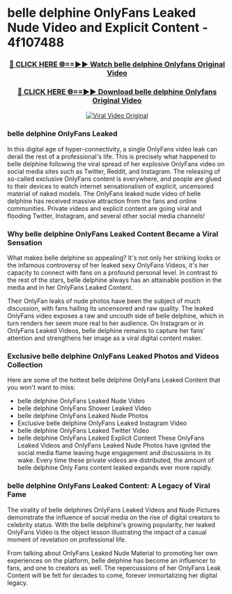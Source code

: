 # belle delphine OnlyFans Leaked Nude Video and Explicit Content - 4f107488

<div align="center">

### [🔴 CLICK HERE 🌐==►► Watch belle delphine Onlyfans Original Video](https://aff.leakpic.com/?utm_medium=9dac6e3e92780789e695eb65dc45befdb20081c8&utm_campaign=Link_for_leakpic_com)

### [🔴 CLICK HERE 🌐==►► Download belle delphine Onlyfans Original Video](https://aff.leakpic.com/?utm_medium=9dac6e3e92780789e695eb65dc45befdb20081c8&utm_campaign=Link_for_leakpic_com)

[![Viral Video Original](https://i.ibb.co.com/xMMVF88/686577567.gif)](https://aff.leakpic.com/?utm_medium=9dac6e3e92780789e695eb65dc45befdb20081c8&utm_campaign=Link_for_leakpic_com)

</div>

### belle delphine OnlyFans Leaked
In this digital age of hyper-connectivity, a single OnlyFans video leak can derail the rest of a professional's life. This is precisely what happened to belle delphine following the viral spread of her explosive OnlyFans video on social media sites such as Twitter, Reddit, and Instagram. The releasing of so-called exclusive OnlyFans content is everywhere, and people are glued to their devices to watch internet sensationalism of explicit, uncensored material of naked models. 
The OnlyFans leaked nude video of belle delphine has received massive attraction from the fans and online communities. Private videos and explicit content are going viral and flooding Twitter, Instagram, and several other social media channels!

### Why belle delphine OnlyFans Leaked Content Became a Viral Sensation
What makes belle delphine so appealing? It's not only her striking looks or the infamous controversy of her leaked sexy OnlyFans Videos, it's her capacity to connect with fans on a profound personal level. In contrast to the rest of the stars, belle delphine always has an attainable position in the media and in her OnlyFans Leaked Content.

Their OnlyFan leaks of nude photos have been the subject of much discussion, with fans hailing its uncensored and raw quality. The leaked OnlyFans video exposes a raw and uncouth side of belle delphine, which in turn renders her seem more real to her audience. On Instagram or in OnlyFans Leaked Videos, belle delphine remains to capture her fans' attention and strengthens her image as a viral digital content maker.

### Exclusive belle delphine OnlyFans Leaked Photos and Videos Collection
Here are some of the hottest belle delphine OnlyFans Leaked Content that you won't want to miss:
- belle delphine OnlyFans Leaked Nude Video
- belle delphine OnlyFans Shower Leaked Video
- belle delphine OnlyFans Leaked Nude Photos
- Exclusive belle delphine OnlyFans Leaked Instagram Video
- belle delphine OnlyFans Leaked Twitter Video
- belle delphine OnlyFans Leaked Explicit Content
These OnlyFans Leaked Videos and OnlyFans Leaked Nude Photos have ignited the social media flame leaving huge engagement and discussions in its wake. Every time these private videos are distributed, the amount of belle delphine Only Fans content leaked expands ever more rapidly.

### belle delphine OnlyFans Leaked Content: A Legacy of Viral Fame
The virality of belle delphines OnlyFans Leaked Videos and Nude Pictures demonstrate the influence of social media on the rise of digital creators to celebrity status. With the belle delphine's growing popularity, her leaked OnlyFans Video is the object lesson illustrating the impact of a casual moment of revelation on professional life.

From talking about OnlyFans Leaked Nude Material to promoting her own experiences on the platform, belle delphine has become an influencer to fans, and one to creators as well. The repercussions of her OnlyFans Leak Content will be felt for decades to come, forever immortalizing her digital legacy.
